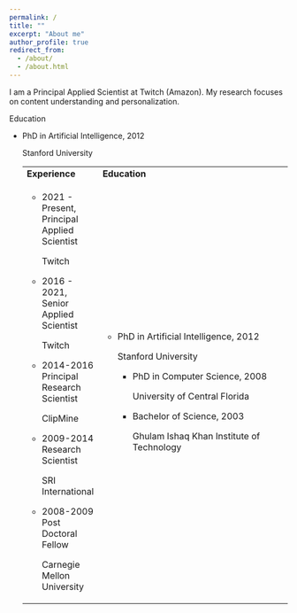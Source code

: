 ```yaml
---
permalink: /
title: ""
excerpt: "About me"
author_profile: true
redirect_from:
  - /about/
  - /about.html
---
```

<!-- <style>
.ul-edu {
    list-style: none;
  }

  .ul-edu li {
    position: relative;
    padding: 0 15px 4px 3px;
  }

  .ul-edu li .description p {
    margin: 0;
  }

  .ul-edu li .description p.course {
    font-size: 0.9rem;
  }

  .ul-edu li .description p.institution {
    font-size: 0.75rem;

    /* color: rgba(0, 0, 0, 0.6); */
  }

</style> -->

I am a Principal Applied Scientist at Twitch (Amazon). My research focuses on content understanding and personalization.

<div class=section-subheading>Education</div><ul class="ul-edu fa-ul mb-0"><li><i class="fa-li fa-solid fa-graduation-cap"></i><div class=description><p class=course>PhD in Artificial Intelligence, 2012</p><p class=institution>Stanford University</p></div></li>



<table>
<tr>
  <td>
  <b>Experience</b>
  </td>
  <td>
  <b>Education</b>
  </td>
</tr>
<tr>
<td>
<ul>
<li>
<p>2021 - Present, Principal Applied Scientist</p>
<p>Twitch</p>
</li>
<li>
<p>2016 - 2021, Senior Applied Scientist</p>
<p>Twitch</p>
</li>

<li>
<p>2014-2016 Principal Research Scientist</p>
<p>ClipMine</p>
</li>

<li>
<p>2009-2014 Research Scientist</p>
<p>SRI International</p>
</li>

<li>
<p>2008-2009 Post Doctoral Fellow</p>
<p>Carnegie Mellon University</p>
</li>

</ul>
</td>

<td width="75%">

<ul class="ul-edu fa-ul mb-0">

<li>
  <i class="fa-li fa-solid fa-graduation-cap"></i>
  <div class=description>
    <p class=course>PhD in Artificial Intelligence, 2012</p>
    <p class=institution>Stanford University</p>
  </div>
</li>


<ul>
<li>
<i class="fas fa-fw fa-graduation-cap"></i><p>PhD in Computer Science, 2008</p>
<p>University of Central Florida</p>
</li>
<li>
<p>Bachelor of Science, 2003</p>
<p>Ghulam Ishaq Khan Institute of Technology</p>
</li>

</ul>

</td>

</tr>

</table>
